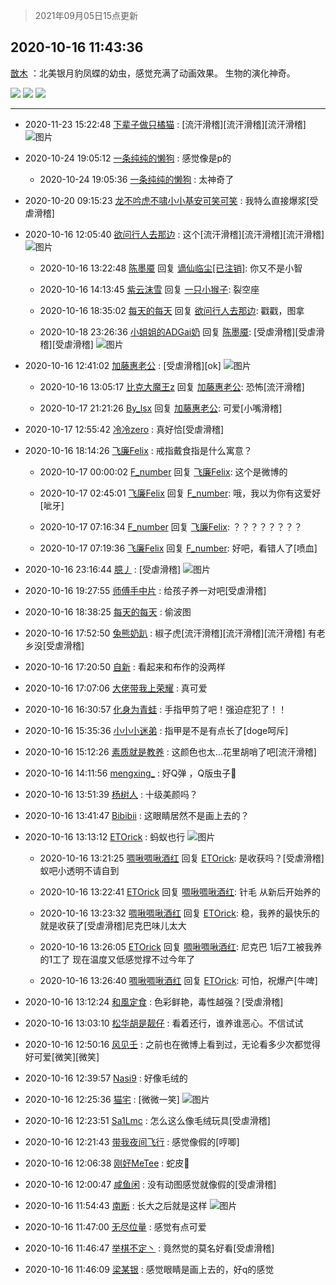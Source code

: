> 2021年09月05日15点更新
<link rel="stylesheet" href="https://cdn.jsdelivr.net/gh/taotie6/sampleJSON@main/css/photo_show.css">


 ## 2020-10-16 11:43:36 

 [㪚木](https://www.coolapk.com/feed/22267090?shareKey=NjFmZTRjM2VhYjc1NjEzMTc1N2U~) ：北美银月豹凤蝶的幼虫，感觉充满了动画效果。
生物的演化神奇。 

<div class="album">
<img class="img-item" src="https://image.coolapk.com/feed/2020/1016/11/1081091_4f931d36_9765_9704@1080x2340.jpeg" />
<img class="img-item" src="https://image.coolapk.com/feed/2020/1016/11/1081091_9149a193_9765_9706@1080x2340.jpeg" />
<img class="img-item" src="https://image.coolapk.com/feed/2020/1016/11/1081091_a49818a0_9765_9708@336x508.gif" />
</div>

 ------- 

- 2020-11-23 15:22:48 [下辈子做只橘猫](uid=1127556) : [流汗滑稽][流汗滑稽][流汗滑稽] ![图片](https://image.coolapk.com/feed/2020/1123/15/1127556_6167_74@828x1472.jpg)

- 2020-10-24 19:05:12 [一条纯纯的懒狗](uid=1177742) : 感觉像是p的 

    - 2020-10-24 19:05:36 [一条纯纯的懒狗](uid=1177742) : 太神奇了 

- 2020-10-20 09:15:23 [龙不吟虎不啸小小基安可笑可笑](uid=1054705) : 我特么直接爆浆[受虐滑稽] 

- 2020-10-16 12:05:40 [欲问行人去那边](uid=826969) : 这个[流汗滑稽][流汗滑稽][流汗滑稽] ![图片](https://image.coolapk.com/feed/2020/1016/12/826969_1b40a11e_1139_7878@1080x604.jpeg)

    - 2020-10-16 13:22:48 [陈墨魇](uid=1228800) 回复 [谪仙临尘[已注销]](uid=1006170): 你又不是小智 

    - 2020-10-16 14:13:45 [紫云沫雪](uid=2459225) 回复 [一只小猴子](uid=751241): 裂空座 

    - 2020-10-16 18:35:02 [每天的每天](uid=991007) 回复 [欲问行人去那边](uid=826969): 戳戳，图拿 

    - 2020-10-18 23:26:36 [小姐姐的ADGai奶](uid=1701309) 回复 [陈墨魇](uid=1228800): [受虐滑稽][受虐滑稽][受虐滑稽] ![图片](https://image.coolapk.com/feed/2020/1018/23/1701309_86c113ee_4796_1468@500x666.jpeg)

- 2020-10-16 12:41:02 [加藤惠老公](uid=1266680) : [受虐滑稽][ok] ![图片](https://image.coolapk.com/feed/2020/1016/12/1266680_bc18b104_3261_3204@828x828.jpeg)

    - 2020-10-16 13:05:17 [比克大魔王z](uid=824574) 回复 [加藤惠老公](uid=1266680): 恐怖[流汗滑稽] 

    - 2020-10-17 21:21:26 [By_lsx](uid=943519) 回复 [加藤惠老公](uid=1266680): 可爱[小嘴滑稽] 

- 2020-10-17 12:55:42 [冷冷zero](uid=1161800) : 真好恰[受虐滑稽] 

- 2020-10-16 18:14:26 [飞廉Felix](uid=900024) : 戒指戴食指是什么寓意？ 

    - 2020-10-17 00:00:02 [F_number](uid=3294719) 回复 [飞廉Felix](uid=900024): 这个是微博的 

    - 2020-10-17 02:45:01 [飞廉Felix](uid=900024) 回复 [F_number](uid=3294719): 哦，我以为你有这爱好[呲牙] 

    - 2020-10-17 07:16:34 [F_number](uid=3294719) 回复 [飞廉Felix](uid=900024): ？？？？？？？？ 

    - 2020-10-17 07:19:36 [飞廉Felix](uid=900024) 回复 [F_number](uid=3294719): 好吧，看错人了[喷血] 

- 2020-10-16 23:16:44 [臆丿](uid=1455832) : [受虐滑稽] ![图片](https://image.coolapk.com/feed/2020/1016/23/1455832_8dcc7369_1403_282@700x576.jpeg)

- 2020-10-16 19:27:55 [师傅手中片](uid=1467971) : 给孩子养一对吧[受虐滑稽] 

- 2020-10-16 18:38:25 [每天的每天](uid=991007) : 偷波图 

- 2020-10-16 17:52:50 [兔熊奶趴](uid=500948) : 椒子虎[流汗滑稽][流汗滑稽][流汗滑稽]
有老乡没[受虐滑稽] 

- 2020-10-16 17:20:50 [自新](uid=2031956) : 看起来和布作的没两样 

- 2020-10-16 17:07:06 [大佬带我上荣耀](uid=3016539) : 真可爱 

- 2020-10-16 16:30:57 [化身为青蛙](uid=1209189) : 手指甲剪了吧！强迫症犯了！！ 

- 2020-10-16 15:35:36 [小小小迷弟](uid=1846299) : 指甲是不是有点长了[doge呵斥] 

- 2020-10-16 15:12:26 [素质就是教养](uid=2192928) : 这颜色也太…花里胡哨了吧[流汗滑稽] 

- 2020-10-16 14:11:56 [mengxing_](uid=1214772) : 好Q弹 ，Q版虫子🐛 

- 2020-10-16 13:51:39 [杨树人](uid=2082362) : 十级美颜吗？ 

- 2020-10-16 13:41:47 [Bibibii](uid=689320) : 这眼睛居然不是画上去的？ 

- 2020-10-16 13:13:12 [ETOrick](uid=629999) : 蚂蚁也行 ![图片](https://image.coolapk.com/feed/2020/1016/13/629999_18920f7f_5183_1361@2494x3325.jpeg)

    - 2020-10-16 13:21:25 [啁啾啁啾酒红](uid=2843932) 回复 [ETOrick](uid=629999): 是收获吗？[受虐滑稽]蚁吧小透明不请自到 

    - 2020-10-16 13:22:41 [ETOrick](uid=629999) 回复 [啁啾啁啾酒红](uid=2843932): 针毛 从新后开始养的 

    - 2020-10-16 13:23:32 [啁啾啁啾酒红](uid=2843932) 回复 [ETOrick](uid=629999): 稳，我养的最快乐的就是收获了[受虐滑稽]尼克巴味儿太大 

    - 2020-10-16 13:26:05 [ETOrick](uid=629999) 回复 [啁啾啁啾酒红](uid=2843932): 尼克巴 1后7工被我养的1工了  现在温度又低感觉撑不过今年了 

    - 2020-10-16 13:26:40 [啁啾啁啾酒红](uid=2843932) 回复 [ETOrick](uid=629999): 可怕，祝爆产[牛啤] 

- 2020-10-16 13:12:24 [和風定食](uid=2594002) : 色彩鲜艳，毒性越强？[受虐滑稽] 

- 2020-10-16 13:03:10 [松华胡是靓仔](uid=692318) : 看着还行，谁养谁恶心。不信试试 

- 2020-10-16 12:50:16 [风见壬](uid=1512297) : 之前也在微博上看到过，无论看多少次都觉得好可爱[微笑][微笑] 

- 2020-10-16 12:39:57 [Nasi9](uid=2003986) : 好像毛绒的 

- 2020-10-16 12:25:36 [猫宅](uid=1626064) : [微微一笑] ![图片](https://image.coolapk.com/feed/2020/1016/12/1626064_05335d5b_2335_393@1440x1080.jpeg)

- 2020-10-16 12:23:51 [Sa1Lmc](uid=1637135) : 怎么这么像毛绒玩具[受虐滑稽] 

- 2020-10-16 12:21:43 [带我夜间飞行](uid=790017) : 感觉像假的[哼唧] 

- 2020-10-16 12:06:38 [刚好MeTee](uid=860189) : 蛇皮🐍 

- 2020-10-16 12:00:47 [咸鱼闲](uid=3783511) : 没有动图感觉就像假的[受虐滑稽] 

- 2020-10-16 11:54:43 [南断](uid=1225983) : 长大之后就是这样 ![图片](https://image.coolapk.com/feed/2020/1016/11/1225983_971b42a2_0482_658@275x275.jpeg)

- 2020-10-16 11:47:00 [无尽位量](uid=984244) : 感觉有点可爱 

- 2020-10-16 11:46:47 [举棋不定丶](uid=1105647) : 竟然觉的莫名好看[受虐滑稽] 

- 2020-10-16 11:46:09 [梁某银](uid=453081) : 感觉眼睛是画上去的，好q的感觉 

